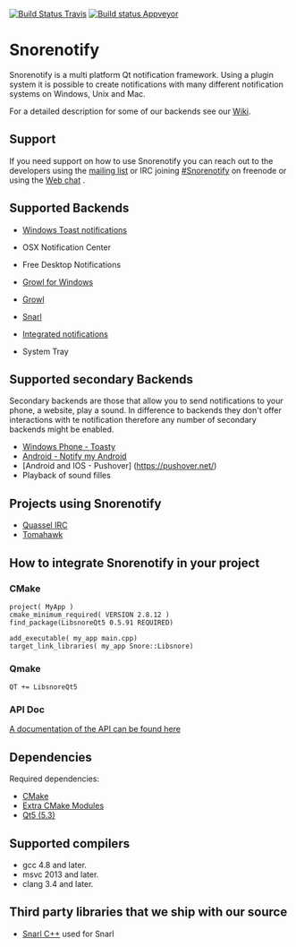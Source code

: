 [![Build Status Travis](https://travis-ci.org/Snorenotify/Snorenotify.svg?branch=master)](https://travis-ci.org/Snorenotify/Snorenotify)
[![Build status Appveyor](https://ci.appveyor.com/api/projects/status/9cjt34o5ujikxi13/branch/master?svg=true)](https://ci.appveyor.com/project/TheOneRing/snorenotify/branch/master)


Snorenotify
===========

Snorenotify is a multi platform Qt notification framework. 
Using a plugin system it is possible to create notifications with many different notification systems on Windows, Unix and Mac.

For a detailed description for some of our backends see our [Wiki](https://techbase.kde.org/Projects/Snorenotify).

## Support
If you need support on how to use Snorenotify you can reach out to the developers using the [mailing list](https://mail.kde.org/mailman/listinfo/snorenotify) or IRC joining [#Snorenotify](irc://irc.freenode.net/snorenotify) on freenode or using the [Web chat](http://webchat.freenode.net/?channels=snorenotify) .


## Supported Backends

- [Windows Toast notifications](https://techbase.kde.org/Projects/Snorenotify/Windows-Toast-Notification) 

- OSX Notification Center

- Free Desktop Notifications

- [Growl for Windows](http://www.growlforwindows.com/)

- [Growl](http://growl.info/)

- [Snarl](http://snarl.fullphat.net/)


- [Integrated notifications](https://techbase.kde.org/Projects/Snorenotify/Integrated-Notification-Backend)

- System Tray

## Supported secondary Backends

Secondary backends are those that allow you to send notifications to your phone, a website, play a sound.
In difference to backends they don't offer interactions with te notification  therefore any number of secondary backends might be enabled. 

- [Windows Phone - Toasty](http://supertoasty.com/)
- [Android - Notify my Android](https://www.notifymyandroid.com/) 
- [Android and IOS - Pushover] (https://pushover.net/)
- Playback of sound filles



## Projects using Snorenotify ##
- [Quassel IRC](http://www.quassel-irc.org/)
- [Tomahawk](http://www.tomahawk-player.org/)

## How to integrate Snorenotify in your project ##
### CMake ###

    project( MyApp )
    cmake_minimum_required( VERSION 2.8.12 )
    find_package(LibsnoreQt5 0.5.91 REQUIRED)
  
    add_executable( my_app main.cpp)
    target_link_libraries( my_app Snore::Libsnore)
  
### Qmake ###

    QT += LibsnoreQt5
  

### API Doc ###
[A documentation of the API can be found here](http://api.kde.org/playground-api/libs-apidocs/snorenotify/html/index.html)


## Dependencies ##
Required dependencies:

- [CMake](http://www.cmake.org/)
- [Extra CMake Modules](https://projects.kde.org/projects/kdesupport/extra-cmake-modules)
- [Qt5 (5.3)](http://qt-project.org/)

## Supported compilers  ##
- gcc 4.8 and later.
- msvc 2013 and later.
- clang 3.4 and later.


## Third party libraries that we ship with our source ##
- [Snarl C++](http://sourceforge.net/p/snarlwin/code/HEAD/tree/trunk/hdr/C++/SnarlInterface_v42/) used for Snarl

